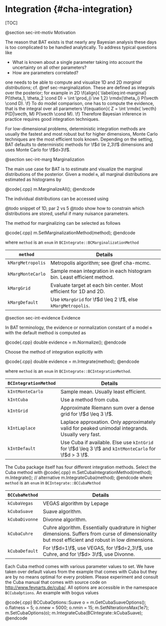 Integration {#cha-integration}
============

[TOC]

@section sec-int-motiv Motivation

The reason that BAT exists is that nearly any Bayesian analysis
these days is too complicated to be handled analytically. To address
typical questions like

* What is known about a single parameter taking into account
  the uncertainty on all other parameters?
* How are parameters correlated?

one needs to be able to compute and visualize 1D and 2D *marginal distributions*; cf. @ref  sec-marginalization. These are defined as integrals over the posterior; for  example in 2D
\f{align}{
  \label{eq:int-marginal}
  P(\theta_1, \theta_2 \cond D) = \int \prod_{i \ne 1,2} \rmdx{\theta_i} P(\vecth \cond D).
\f}
To do model comparison, one has to compute the evidence, that is the integral over all parameters
\f{equation}{
Z = \int \rmdx{ \vecth} P(D|\vecth, M) P(\vecth
\cond M).
\f}
Therefore Bayesian inference in practice requires good integration techniques.

For low-dimensional problems, deterministic integration methods are
usually the fastest and most robust but for higher dimensions, Monte
Carlo techniques are the most efficient tools known. Depending on the
setting, BAT defaults to deterministic methods for \f$d \le 2,3\f$
dimensions and uses Monte Carlo for \f$d>3\f$.

@section sec-int-marg Marginalization

The main use case for BAT is to estimate and visualize the marginal
distributions of the posterior. Given a model `m`, all marginal
distributions are estimated as histograms by

@code{.cpp}
m.MarginalizeAll();
@endcode

The individual distributions can be accessed using

@todo snippet of 1D, par 2 vs 5
@todo show how to constrain which distributions are stored, useful if many nuisance parameters.

The method for marginalizing can be selected as follows

@code{.cpp}
m.SetMarginalizationMethod(method);
@endcode

where `method` is an `enum` in  `BCIntegrate::BCMarginalizationMethod`

`method`  | Details
------------- | -------------
`kMargMetropolis`  | Metropolis algorithm; see @ref cha-mcmc.
`kMargMonteCarlo`  | Sample mean integration in each histogram bin. Least efficient method.
`kMargGrid` | Evaluate target at each bin center. Most efficient for 1D and 2D.
`kMargDefault` | Use `kMargGrid` for \f$d \leq 2 \f$, else `kMargMetropolis`.


@section sec-int-evidence Evidence

In BAT terminology, the evidence or normalization constant of a model
`m` with the default method is computed as

@code{.cpp}
double evidence = m.Normalize();
@endcode

Choose the method of integration explicitly with

@code{.cpp}
double evidence = m.Integrate(method);
@endcode

where `method` is an `enum` in `BCIntegrate::BCIntegrationMethod`.


`BCIntegrationMethod`  | Details
------------- | -------------
`kIntMonteCarlo` | Sample mean. Usually least efficient.
`kIntCuba` | Use a method from cuba.
`kIntGrid` | Approximate Riemann sum over a dense grid for \f$d \leq 3 \f$.
`kIntLaplace` | Laplace approxation. Only approximately valid for peaked unimodal integrands. Usually very fast.
`kIntDefault` | Use Cuba if available. Else use `kIntGrid` for \f$d \leq 3 \f$ and `kIntMonteCarlo` for \f$d > 3 \f$.

The Cuba package itself has four different integration methods. Select the Cuba method with
@code{.cpp}
m.SetCubaIntegrationMethod(method);
m.Integrate();
// alternative
m.IntegrateCuba(method);
@endcode
where `method` is an `enum` in `BCIntegrate::BCCubaMethod`

`BCCubaMethod`  | Details
------------- | -------------
`kCubaVegas` | VEGAS algorithm by Lepage
`kCubaSuave` | Suave algorithm.
`kCubaDivonne` | Divonne algorithm.
`kCubaCuhre` | Cuhre algorithm. Essentially quadrature in higher dimensions. Suffers from curse of dimensionality but most efficient and robust in low dimensions.
`kCubaDefault` | For \f$d=1\f$, use VEGAS, for  \f$d=2,3\f$, use Cuhre, and for  \f$d> 3\f$, use Divonne.

Each Cuba method comes with various parameter values to set. We have
taken over default values from the example that comes with Cuba but
they are by no means optimal for every problem. Please experiment and
consult the Cuba manual that comes with source code on
http://www.feynarts.de/cuba/. All options are accessible in the
namespace `BCCubaOptions`. An example with bogus values

@code{.cpp}
BCCubaOptions::Suave o = m.GetCubaSuaveOptions();
o.flatness = 5;
o.nnew = 5000;
o.nmin = 15;
m.SetNIterationsMax(1e7);
m.SetCubaOptions(o);
m.IntegrateCuba(BCIntegrate::kCubaSuave);
@endcode

